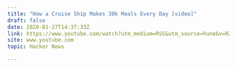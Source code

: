 ```yaml
---
title: "How a Cruise Ship Makes 30k Meals Every Day [video]"
draft: false
date: 2020-01-27T14:37:33Z
link: https://www.youtube.com/watch?utm_medium=RSS&utm_source=hune&v=R2vXbFp5C9o
site: www.youtube.com
topic: Hacker News  

---
```

